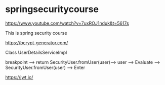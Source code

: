 # springsecuritycourse

https://www.youtube.com/watch?v=7uxROJ1nduk&t=5617s

This is spring security course

https://bcrypt-generator.com/

Class UserDetailsServiceImpl

breakpoint --> return SecurityUser.fromUser(user)--> user --> Evaluate --> SecurityUser.fromUser(user) --> Enter

https://jwt.io/
